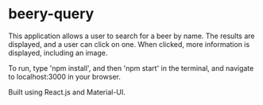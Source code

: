 # beery-query

This application allows a user to search for a beer by name. The results are displayed,
and a user can click on one. When clicked, more information is displayed, including an image.

To run, type 'npm install', and then 'npm start' in the terminal, and navigate to localhost:3000 in your browser.

Built using React.js and Material-UI.